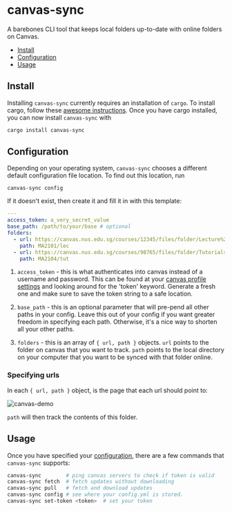 # canvas-sync

A barebones CLI tool that keeps local folders up-to-date with online
folders on Canvas.

- [Install](#install)
- [Configuration](#configuration)
- [Usage](#usage)

## Install

Installing `canvas-sync` currently requires an installation of
`cargo`. To install cargo, follow these [awesome
instructions][cargo-install]. Once you have cargo installed, you can
now install `canvas-sync` with

```sh
cargo install canvas-sync
```

## Configuration

Depending on your operating system, `canvas-sync` chooses a different
default configuration file location. To find out this location, run

```
canvas-sync config
```

If it doesn't exist, then create it and fill it in with this template:

```yaml
---
access_token: a_very_secret_value
base_path: /path/to/your/base # optional
folders:
  - url: https://canvas.nus.edu.sg/courses/12345/files/folder/Lecture%20Notes
    path: MA2101/lec
  - url: https://canvas.nus.edu.sg/courses/98765/files/folder/Tutorials
    path: MA2104/tut
```

1. `access_token` - this is what authenticates into canvas instead of
   a username and password. This can be found at your [canvas profile
   settings](https://canvas.nus.edu.sg/profile/settings) and looking
   around for the 'token' keyword. Generate a fresh one and make sure
   to save the token string to a safe location.

2. `base_path` - this is an optional parameter that will pre-pend all
   other paths in your config. Leave this out of your config if you
   want greater freedom in specifying each path. Otherwise, it's a
   nice way to shorten all your other paths.

3. `folders` - this is an array of `{ url, path }` objects. `url` points
   to the folder on canvas that you want to track. `path` points to
   the local directory on your computer that you want to be synced
   with that folder online.

### Specifying urls

In each `{ url, path }` object, is the page that each url should point to:

![canvas-demo](https://user-images.githubusercontent.com/10664455/212221239-1799d6fa-504e-4b69-9908-1235b6f4b2af.jpg)

`path` will then track the contents of this folder.

## Usage

Once you have specified your [configuration](#configuration), there
are a few commands that `canvas-sync` supports:

```sh
canvas-sync        # ping canvas servers to check if token is valid
canvas-sync fetch  # fetch updates without downloading
canvas-sync pull   # fetch and download updates
canvas-sync config # see where your config.yml is stored.
canvas-sync set-token <token>  # set your token
```

[cargo-install]: https://doc.rust-lang.org/cargo/getting-started/installation.html
